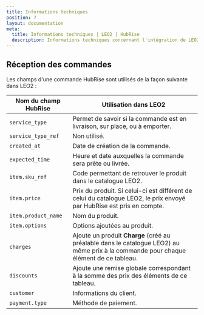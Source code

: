 ```yaml
---
title: Informations techniques
position: 7
layout: documentation
meta:
  title: Informations techniques | LEO2 | HubRise
  description: Informations techniques concernant l'intégration de LEO2 à HubRise. Connectez vos applications à HubRise avec facilité et synchronisez vos données.
---
```


## Réception des commandes

Les champs d'une commande HubRise sont utilisés de la façon suivante dans LEO2 :

| Nom du champ HubRise                   | Utilisation dans LEO2                                                                      |
| -------------------------------------- | ------------------------------------------------------------------------------------------ |
| `service_type`                         | Permet de savoir si la commande est en livraison, sur place, ou à emporter.                |
| `service_type_ref`                     | Non utilisé.                                                                               |
| `created_at`                           | Date de création de la commande.                                                           |
| `expected_time`                        | Heure et date auxquelles la commande sera prête ou livrée.                                 |
| `item.sku_ref`                         | Code permettant de retrouver le produit dans le catalogue LEO2.                            |
| `item.price`                           | Prix du produit. Si celui-ci est différent de celui du catalogue LEO2, le prix envoyé par HubRise est pris en compte. |
| `item.product_name`                    | Nom du produit.                                                                            |
| `item.options`                         | Options ajoutées au produit.                                                               |
| `charges`                              | Ajoute un produit **Charge** (créé au préalable dans le catalogue LEO2) au même prix à la commande pour chaque élément de ce tableau. |
| `discounts`                            | Ajoute une remise globale correspondant à la somme des prix des éléments de ce tableau.    |
| `customer`                             | Informations du client.                                                                    |
| `payment.type`                         | Méthode de paiement.                                                                       |